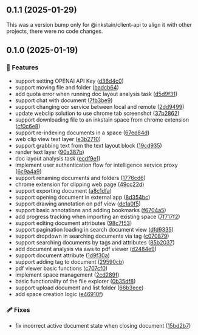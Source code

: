## 0.1.1 (2025-01-29)

This was a version bump only for @inkstain/client-api to align it with other projects, there were no code changes.

## 0.1.0 (2025-01-19)

### 🚀 Features

- support setting OPENAI API Key ([d36d4c0](https://github.com/t-benze/inkstain/commit/d36d4c0))
- support moving file and folder ([badcb64](https://github.com/t-benze/inkstain/commit/badcb64))
- add quota error when running doc layout analysis task ([d5d9f31](https://github.com/t-benze/inkstain/commit/d5d9f31))
- support chat with document ([7fb3be9](https://github.com/t-benze/inkstain/commit/7fb3be9))
- support changing ocr service between local and remote ([2dd9499](https://github.com/t-benze/inkstain/commit/2dd9499))
- update webclip solution to use chrome tab screenshot ([37b2862](https://github.com/t-benze/inkstain/commit/37b2862))
- support downloading file to an inkstain space from chrome extension ([cf0c6e8](https://github.com/t-benze/inkstain/commit/cf0c6e8))
- support re-indexing documents in a space ([67ed84d](https://github.com/t-benze/inkstain/commit/67ed84d))
- web clip view text layer ([e3b2710](https://github.com/t-benze/inkstain/commit/e3b2710))
- support grabbing text from the text layout block ([19cd935](https://github.com/t-benze/inkstain/commit/19cd935))
- render text layer ([90a387b](https://github.com/t-benze/inkstain/commit/90a387b))
- doc layout analysis task ([ecdf9e1](https://github.com/t-benze/inkstain/commit/ecdf9e1))
- implement user authentication flow for intelligence service proxy ([6c9a4a9](https://github.com/t-benze/inkstain/commit/6c9a4a9))
- support renaming documents and folders ([1776cd6](https://github.com/t-benze/inkstain/commit/1776cd6))
- chrome extension for clipping web page ([49cc22d](https://github.com/t-benze/inkstain/commit/49cc22d))
- support exporting document ([a8c1dfa](https://github.com/t-benze/inkstain/commit/a8c1dfa))
- support opening document in external app ([8d354bc](https://github.com/t-benze/inkstain/commit/8d354bc))
- support drawing annotation on pdf view ([de1a0f5](https://github.com/t-benze/inkstain/commit/de1a0f5))
- support basic annotations and adding bookmarks ([f6704a5](https://github.com/t-benze/inkstain/commit/f6704a5))
- add progress tracking when importing an existing space ([7f717f2](https://github.com/t-benze/inkstain/commit/7f717f2))
- support editing document attributes ([98c7f53](https://github.com/t-benze/inkstain/commit/98c7f53))
- support pagination loading in search document view ([dfd9335](https://github.com/t-benze/inkstain/commit/dfd9335))
- support dropdown in searching documents via tag ([c070879](https://github.com/t-benze/inkstain/commit/c070879))
- support searching documents by tags and attributes ([85b2037](https://github.com/t-benze/inkstain/commit/85b2037))
- add document analysis via aws to pdf viewer ([d2484e9](https://github.com/t-benze/inkstain/commit/d2484e9))
- support document attribute ([1d9f30a](https://github.com/t-benze/inkstain/commit/1d9f30a))
- support adding tag to document ([29590cb](https://github.com/t-benze/inkstain/commit/29590cb))
- pdf viewer basic functions ([c707cf0](https://github.com/t-benze/inkstain/commit/c707cf0))
- implement space management ([2cd289f](https://github.com/t-benze/inkstain/commit/2cd289f))
- basic functionality of the file explorer ([0b35df8](https://github.com/t-benze/inkstain/commit/0b35df8))
- support upload document and list folder ([66b3ece](https://github.com/t-benze/inkstain/commit/66b3ece))
- add space creation logic ([e46910f](https://github.com/t-benze/inkstain/commit/e46910f))

### 🩹 Fixes

- fix incorrect active document state when closing document ([15bd2b7](https://github.com/t-benze/inkstain/commit/15bd2b7))
